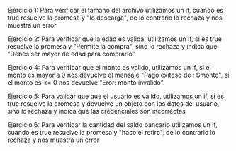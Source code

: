 Ejercicio 1: Para verificar el tamaño del archivo utilizamos un if, cuando es true
resuelve la promesa y "lo descarga", de lo contrario lo rechaza y nos muestra un error

Ejercicio 2: Para verificar que la edad es valida, utilizamos un if, si es true resuelve 
la promesa y "Permite la compra", sino lo rechaza y indica que "Debes ser mayor de edad 
para comprarlo"

Ejercicio 4: Para verificar que el monto es valido, utilizamos un if, si el monto es mayor a 0 
nos devuelve el mensaje "Pago exitoso de : $monto", si el monto es <= 0 nos devuelve "Eror: monto
invalido".


Ejercicio 5: Para validar que que el usuario es valido, utilizamos un if, si es true
resuelve la promesa y devuelve un objeto con los datos del usuario, sino lo rechaza y
indica que las credenciales son incorrectas

Ejercicio 6: Para verificar la cantidad del saldo bancario utilizamos un if, cuando es true
resuelve la promesa y "hace el retiro", de lo contrario lo rechaza y nos muestra un error
